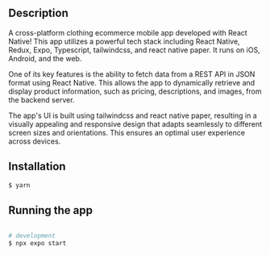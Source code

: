 ## Description

A cross-platform clothing ecommerce mobile app developed with React Native! This app utilizes a powerful tech stack including React Native, Redux, Expo, Typescript, tailwindcss, and react native paper. It runs on iOS, Android, and the web.

One of its key features is the ability to fetch data from a REST API in JSON format using React Native. This allows the app to dynamically retrieve and display product information, such as pricing, descriptions, and images, from the backend server. 

The app's UI is built using tailwindcss and react native paper, resulting in a visually appealing and responsive design that adapts seamlessly to different screen sizes and orientations. This ensures an optimal user experience across devices. 


## Installation

```bash
$ yarn
```

## Running the app

```bash

# development
$ npx expo start

```

